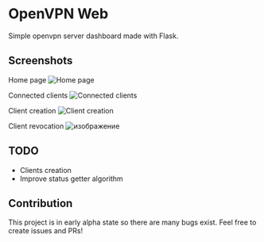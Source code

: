 # OpenVPN Web

Simple openvpn server dashboard made with Flask. 

## Screenshots
Home page
![Home page](https://github.com/user-attachments/assets/625c2e80-0d92-4c41-b8fe-297b5f445258)

Connected clients
![Connected clients](https://github.com/user-attachments/assets/5e0c140d-19d4-4a22-bf83-16d4701920a0)

Client creation
![Client creation](https://github.com/user-attachments/assets/49c986b9-44f0-4d15-badf-4b5d45a25a95)

Client revocation
![изображение](https://github.com/user-attachments/assets/0e5f4d61-b062-4f68-aef4-bede8aec3f80)


## TODO
* Clients creation
* Improve status getter algorithm 

## Contribution

This project is in early alpha state so there are many bugs exist. Feel free to create issues and PRs! 
